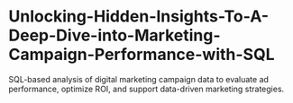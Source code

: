 # Unlocking-Hidden-Insights-To-A-Deep-Dive-into-Marketing-Campaign-Performance-with-SQL
SQL-based analysis of digital marketing campaign data to evaluate ad performance, optimize ROI, and support data-driven marketing strategies.
